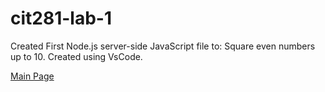 # cit281-lab-1

 Created First Node.js server-side JavaScript file to:
  Square even numbers up to 10. Created using VsCode.

[Main Page](https://c-stockdale.github.io/)
 


  
 
